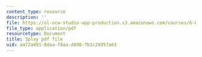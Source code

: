 ```yaml
---
content_type: resource
description: ''
file: https://ol-ocw-studio-app-production.s3.amazonaws.com/courses/6-811-principles-and-practice-of-assistive-technology-fall-2014/aa72a4918daaf8aad8987b1c29357a63_x18bMLW4eO4.pdf
file_type: application/pdf
resourcetype: Document
title: 3play pdf file
uid: aa72a491-8daa-f8aa-d898-7b1c29357a63
---
```

